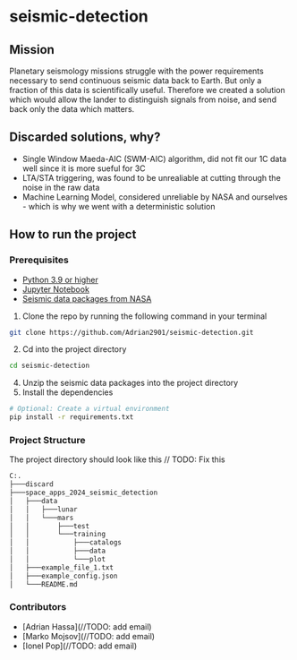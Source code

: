 # seismic-detection

## Mission
Planetary seismology missions struggle with the power requirements necessary to send continuous seismic data back to Earth. But only a fraction of this data is scientifically useful. Therefore we created a solution which would allow the lander to distinguish signals from noise, and send back only the data which matters.

## Discarded solutions, why?
- Single Window Maeda-AIC (SWM-AIC) algorithm, did not fit our 1C data well since it is more sueful for 3C
- LTA/STA triggering, was found to be unrealiable at cutting through the noise in the raw data
- Machine Learning Model, considered unreliable by NASA and ourselves - which is why we went with a deterministic solution

## How to run the project 

### Prerequisites
- [Python 3.9 or higher](https://www.python.org/)
- [Jupyter Notebook](https://jupyter.org/)
- [Seismic data packages from NASA](https://wufs.wustl.edu/SpaceApps/data/space_apps_2024_seismic_detection.zip)

1. Clone the repo by running the following command in your terminal
```bash
git clone https://github.com/Adrian2901/seismic-detection.git
```
2. Cd into the project directory
```bash
cd seismic-detection
```
4. Unzip the seismic data packages into the project directory
4. Install the dependencies
```bash
# Optional: Create a virtual environment
pip install -r requirements.txt
```

### Project Structure
The project directory should look like this
// TODO: Fix this
```bash
C:.
├───discard
├───space_apps_2024_seismic_detection
│   ├───data
│   │   ├───lunar
│   │   └───mars
│   │       ├───test
│   │       └───training
│   │           ├───catalogs
│   │           ├───data
│   │           └───plot
│   ├───example_file_1.txt
│   ├───example_config.json
│   └───README.md
```

### Contributors
- [Adrian Hassa](//TODO: add email)
- [Marko Mojsov](//TODO: add email)
- [Ionel Pop](//TODO: add email)








